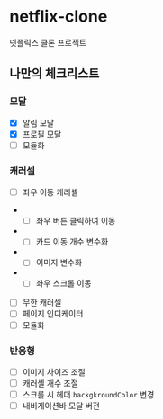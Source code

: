 # netflix-clone

넷플릭스 클론 프로젝트

## 나만의 체크리스트

### 모달

- [x] 알림 모달
- [x] 프로필 모달
- [ ] 모듈화

### 캐러셀

- [ ] 좌우 이동 캐러셀
- - [ ] 좌우 버튼 클릭하여 이동
- - [ ] 카드 이동 개수 변수화
- - [ ] 이미지 변수화
- - [ ] 좌우 스크롤 이동
- [ ] 무한 캐러셀
- [ ] 페이지 인디케이터
- [ ] 모듈화

### 반응형

- [ ] 이미지 사이즈 조절
- [ ] 캐러셀 개수 조절
- [ ] 스크롤 시 헤더 `backgkroundColor` 변경
- [ ] 내비게이션바 모달 버전
